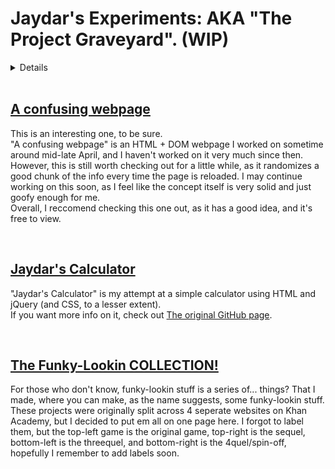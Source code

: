 <h1>Jaydar's Experiments: AKA "The Project Graveyard". (WIP)</h1>
  <details>This is where I dump all of my old, bad, broken, unfinished, or abandoned projects, and leave them to rot. I can't really call these experiences or anything like that, rather, they're just... ideas I had one day. You can check out a good amount of them here!</details>
<br>
<h2><a href = "confusing-webpage" target = "_blank">A confusing webpage</a></h2>
<p>This is an interesting one, to be sure.
<br>"A confusing webpage" is an HTML + DOM webpage I worked on sometime around mid-late April, and I haven't worked on it very much since then. However, this is still worth checking out for a little while, as it randomizes a good chunk of the info every time the page is reloaded. I may continue working on this soon, as I feel like the concept itself is very solid and just goofy enough for me. 
<br>Overall, I reccomend checking this one out, as it has a good idea, and it's free to view.</p>
<br>
<h2><a href = "Jaydar's-Calc" target = "_blank">Jaydar's Calculator</a></h2>
<p>"Jaydar's Calculator" is my attempt at a simple calculator using HTML and jQuery (and CSS, to a lesser extent).
<br>If you want more info on it, check out <a href = "https://github.com/jaydarschool/Jaydars-Calculator" target = "_blank">The original GitHub page</a>.</p>
<br>
<h2><a href = "funky-lookin-collection" target = "_blank">The Funky-Lookin COLLECTION!</a></h2>
<p>For those who don't know, funky-lookin stuff is a series of... things? That I made, where you can make, as the name suggests, some funky-lookin stuff.
<br>These projects were originally split across 4 seperate websites on Khan Academy, but I decided to put em all on one page here. I forgot to label them, but the top-left game is the original game, top-right is the sequel, bottom-left is the threequel, and bottom-right is the 4quel/spin-off, hopefully I remember to add labels soon.</p>
